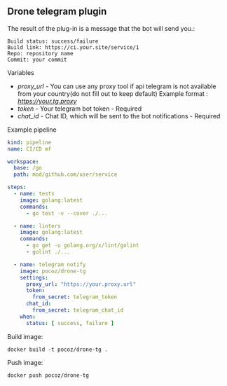 ## Drone telegram plugin

The result of the plug-in is a message that the bot will send you.:
```
Build status: success/failure
Build link: https://ci.your.site/service/1
Repo: repository name
Commit: your commit
```

Variables
  - *proxy_url* - You can use any proxy tool if api telegram is not available from your country(do not fill out to keep default) Example format : *https://your.tg.proxy*
  - *token* - Your telegram bot token - Required
  - *chat_id* - Chat ID, which will be sent to the bot notifications - Required

Example pipeline
```yml
kind: pipeline
name: CI/CD mf

workspace:
  base: /go
  path: mod/github.com/user/service

steps:
  - name: tests
    image: golang:latest
    commands:
      - go test -v --cover ./...

  - name: linters
    image: golang:latest
    commands:
      - go get -u golang.org/x/lint/golint
      - golint ./...

  - name: telegram notify
    image: pocoz/drone-tg
    settings:
      proxy_url: "https://your.proxy.url"
      token:
        from_secret: telegram_token
      chat_id:
        from_secret: telegram_chat_id
    when:
      status: [ success, failure ]
```
Build image:

    docker build -t pocoz/drone-tg .

Push image:

    docker push pocoz/drone-tg
